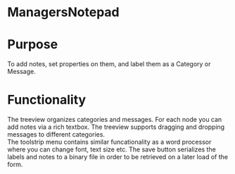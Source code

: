# ManagersNotepad

# Purpose 

To add notes, set properties on them, and label them as a Category or Message.  

# Functionality

The treeview organizes categories and messages.  For each node you can add notes via a rich textbox.
The treeview supports dragging and dropping messages to different categories.  
The toolstrip menu contains similar funcationality as a word processor where you can change font, text size etc.  The save button serializes the labels and notes to a binary file in order to be retrieved on a later load of the form.
